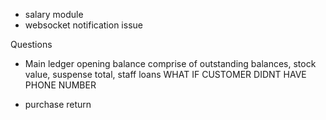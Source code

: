 - salary module
- websocket notification issue

Questions

- Main ledger opening balance comprise of outstanding balances, stock value, suspense total, staff loans
  WHAT IF CUSTOMER DIDNT HAVE PHONE NUMBER

- purchase return
